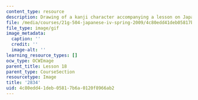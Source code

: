 ```yaml
---
content_type: resource
description: Drawing of a kanji character accompanying a lesson on Japanese.
file: /media/courses/21g-504-japanese-iv-spring-2009/4c80edd41deb05817b6a0120f8966ab2_2834.gif
file_type: image/gif
image_metadata:
  caption: ''
  credit: ''
  image-alt: ''
learning_resource_types: []
ocw_type: OCWImage
parent_title: Lesson 18
parent_type: CourseSection
resourcetype: Image
title: '2834'
uid: 4c80edd4-1deb-0581-7b6a-0120f8966ab2
---
```


